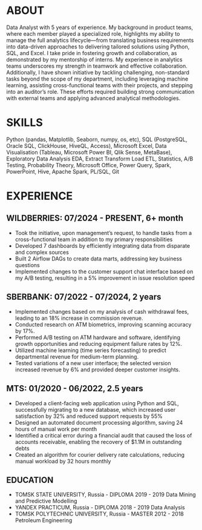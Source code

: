 # ABOUT
Data Analyst with 5 years of experience. My background in product teams, where each member played a specialized role, highlights my ability to manage the full analytics lifecycle—from translating business requirements into data-driven approaches to delivering tailored solutions using Python, SQL, and Excel. I take pride in fostering growth and collaboration, as demonstrated by my mentorship of interns.
My experience in analytics teams underscores my strength in teamwork and effective collaboration. Additionally, I have shown initiative by tackling challenging, non-standard tasks beyond the scope of my department, including leveraging machine learning, assisting cross-functional teams with their projects, and stepping into an auditor’s role. These efforts required building strong communication with external teams and applying advanced analytical methodologies.
# SKILLS 
Python (pandas, Matplotlib, Seaborn, numpy, os, etc), SQL (PostgreSQL, Oracle SQL, ClickHouse, HiveQL, Access), Microsoft Excel, Data Visualisation (Tableau, Microsoft Power BI, Qlik Sense, MetaBase), Exploratory Data Analysis EDA, Extract Transform Load ETL, Statistics, A/B Testing, Probability Theory, Microsoft Office, Power Query, Spark, PowerPoint, Hive, Apache Spark, PL/SQL, Git
# EXPERIENCE 
## WILDBERRIES: 07/2024 - PRESENT, 6+ month 
- Took the initiative, upon management’s request, to handle tasks from a cross-functional team in addition to my primary responsibilities
- Developed 7 dashboards by efficiently integrating data from disparate and complex sources
- Built 2 Airflow DAGs to create data marts, addressing key business questions
- Implemented changes to the customer support chat interface based on my A/B testing, resulting in a 5% improvement in issue resolution speed
## SBERBANK: 07/2022 - 07/2024, 2 years
- Implemented changes based on my analysis of cash withdrawal fees, leading to an 18% increase in commission revenue.
- Conducted research on ATM biometrics, improving scanning accuracy by 17%.
- Performed A/B testing on ATM hardware and software, identifying growth opportunities and reducing equipment failure rates by 12%.
- Utilized machine learning (time series forecasting) to predict departmental revenue for medium-term planning.
- Tested variations of a new user interface; the selected version increased revenue by 6% and provided deeper customer insights.
## MTS: 01/2020 - 06/2022, 2.5 years
- Developed a client-facing web application using Python and SQL, successfully migrating to a new database, which increased user satisfaction by 32% and reduced support requests by 55%
- Designed an automated document processing algorithm, saving 24 hours of manual work per month
- Identified a critical error during a financial audit that caused the loss of accounts receivable, enabling the recovery of $1.1M in outstanding debts
- Created an algorithm for courier delivery rate calculations, reducing manual workload by 32 hours monthly
## EDUCATION 
- TOMSK STATE UNIVERSITY, Russia - DIPLOMA 2019 - 2019
Data Mining and Predictive Modelling
- YANDEX PRACTICUM, Russia - DIPLOMA 2018 - 2019
Data Analysis
- TOMSK POLYTECHNIC UNIVERSITY, Russia - MASTER 2012 - 2018
Petroleum Engineering
